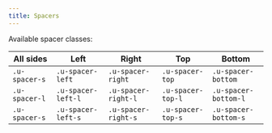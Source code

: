 ```yaml
---
title: Spacers
---
```


Available spacer classes:

| All sides      | Left               | Right                | Top                | Bottom                |
|----------------|--------------------|----------------------|--------------------|-----------------------|
| `.u-spacer-s`  | `.u-spacer-left`   | `.u-spacer-right`    | `.u-spacer-top`    | `.u-spacer-bottom`    |
| `.u-spacer-l`  | `.u-spacer-left-l` | `.u-spacer-right-l`  | `.u-spacer-top-l`  | `.u-spacer-bottom-l`  |
| `.u-spacer-s`  | `.u-spacer-left-s` | `.u-spacer-right-s`  | `.u-spacer-top-s`  | `.u-spacer-bottom-s`  |

